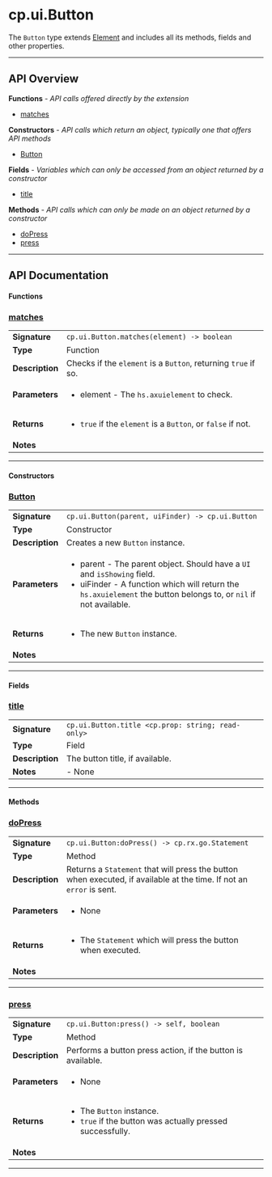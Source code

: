 # cp.ui.Button

The `Button` type extends [Element](cp.ui.Element.md) and includes all its
methods, fields and other properties.

---

## API Overview
**Functions** - _API calls offered directly by the extension_
 * [matches](#matches)

**Constructors** - _API calls which return an object, typically one that offers API methods_
 * [Button](#button)

**Fields** - _Variables which can only be accessed from an object returned by a constructor_
 * [title](#title)

**Methods** - _API calls which can only be made on an object returned by a constructor_
 * [doPress](#dopress)
 * [press](#press)


---

## API Documentation

#### Functions


### [matches](#matches)

|                                             |                                                                                     |
| --------------------------------------------|-------------------------------------------------------------------------------------|
| **Signature**                               | `cp.ui.Button.matches(element) -> boolean`                                                                    |
| **Type**                                    | Function                                                                     |
| **Description**                             | Checks if the `element` is a `Button`, returning `true` if so.                                                                     |
| **Parameters**                              | <ul><li>element		- The `hs.axuielement` to check.</li></ul> |
| **Returns**                                 | <ul><li>`true` if the `element` is a `Button`, or `false` if not.</li></ul>          |
| **Notes**                                   | <ul></ul> |

---

#### Constructors


### [Button](#button)

|                                             |                                                                                     |
| --------------------------------------------|-------------------------------------------------------------------------------------|
| **Signature**                               | `cp.ui.Button(parent, uiFinder) -> cp.ui.Button`                                                                    |
| **Type**                                    | Constructor                                                                     |
| **Description**                             | Creates a new `Button` instance.                                                                     |
| **Parameters**                              | <ul><li>parent		- The parent object. Should have a `UI` and `isShowing` field.</li><li>uiFinder		- A function which will return the `hs.axuielement` the button belongs to, or `nil` if not available.</li></ul> |
| **Returns**                                 | <ul><li>The new `Button` instance.</li></ul>          |
| **Notes**                                   | <ul></ul> |

---

#### Fields


### [title](#title)

|                                             |                                                                                     |
| --------------------------------------------|-------------------------------------------------------------------------------------|
| **Signature**                               | `cp.ui.Button.title <cp.prop: string; read-only>`                                                                    |
| **Type**                                    | Field                                                                     |
| **Description**                             | The button title, if available.                                                                     |
| **Notes**                                   | - None |

---

#### Methods


### [doPress](#dopress)

|                                             |                                                                                     |
| --------------------------------------------|-------------------------------------------------------------------------------------|
| **Signature**                               | `cp.ui.Button:doPress() -> cp.rx.go.Statement`                                                                    |
| **Type**                                    | Method                                                                     |
| **Description**                             | Returns a `Statement` that will press the button when executed, if available at the time. If not an `error` is sent.                                                                     |
| **Parameters**                              | <ul><li>None</li></ul> |
| **Returns**                                 | <ul><li>The `Statement` which will press the button when executed.</li></ul>          |
| **Notes**                                   | <ul></ul> |

---


### [press](#press)

|                                             |                                                                                     |
| --------------------------------------------|-------------------------------------------------------------------------------------|
| **Signature**                               | `cp.ui.Button:press() -> self, boolean`                                                                    |
| **Type**                                    | Method                                                                     |
| **Description**                             | Performs a button press action, if the button is available.                                                                     |
| **Parameters**                              | <ul><li>None</li></ul> |
| **Returns**                                 | <ul><li>The `Button` instance.</li><li>`true` if the button was actually pressed successfully.</li></ul>          |
| **Notes**                                   | <ul></ul> |

---

